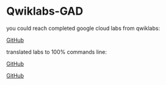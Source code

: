# Qwiklabs-GAD

you could reach completed google cloud labs from qwiklabs: 
 
 
[GitHub](https://github.com/Moglten/Qwiklabs-GAD/tree/master/Completed%20Google%20Cloud%20Labs)


translated labs to 100% commands line:


[GitHub](https://github.com/Moglten/Qwiklabs-GAD/blob/master/translate/Creating%20a%20Virtual%20Machine.txt)

[GitHub](https://github.com/Moglten/Qwiklabs-GAD/blob/master/translate/Loading%20data%20Into%20google%20cloud%20sql.txt)
